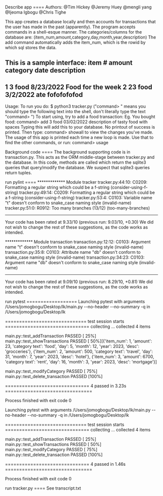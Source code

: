 Describe app ====
Authors: @Tim Hickey @Jeremy Huey @mengli yang @Ijeoma Igbogu @Chris Tighe

This app creates a database locally and then accounts for transactions that
the user has made in the past (apparently). The program accepts commands in a shell-esque manner. 
The categories/columns for the database are: (item_num,amount,category,day,month,year,description)
The add command automatically adds the item_num, which is the rowid by which sql stores the data. 

This is a sample interface: 
item #     amount     category   date                 description
----------------------------------------
1          3          food       8/23/2022            Food for the week
2          23         food       3/2/2022             ate fofofofofod
----------------------------------------

Usage:
To run you do: $ python3 tracker.py
("command> " means you should type the following text into the shell, don't literally type the text "command> ")
To start using, try to add a food transaction: Eg. You bought food:
command> add 3 food 03/02/2022 description of tasty food with spaces
Typing this will add this to your database. No printout of success is printed. 
Then type: 
command> showall 
to view the changes you've made. 
The usage of this app is printed each time a new loop is made. Use that to find the other commands, or run: command> usage

Background code ====
The background supporting code is in transaction.py. This acts as the ORM middle-stage between tracker.py and the database.
In this code, methods are called which return the sqlite3 queries that query/modify the database. 
We suspect that sqlite3 queries return tuples. 

run pylint ==== 
************* Module tracker
tracker.py:44:10: C0209: Formatting a regular string which could be a f-string (consider-using-f-string)
tracker.py:49:14: C0209: Formatting a regular string which could be a f-string (consider-using-f-string)
tracker.py:53:4: C0103: Variable name "t" doesn't conform to snake_case naming style (invalid-name)     
tracker.py:51:0: R0912: Too many branches (13/12) (too-many-branches)

------------------------------------------------------------------
Your code has been rated at 9.33/10 (previous run: 9.03/10, +0.30)
We did not wish to change the rest of these suggestions, as the code works as intended. 

************* Module transaction
transaction.py:12:12: C0103: Argument name "t" doesn't conform to snake_case naming style (invalid-name)
transaction.py:35:8: C0103: Attribute name "db" doesn't conform to snake_case naming style (invalid-name)
transaction.py:34:23: C0103: Argument name "db" doesn't conform to snake_case naming style (invalid-name)

------------------------------------------------------------------
Your code has been rated at 9.09/10 (previous run: 8.29/10, +0.81)
We did not wish to change the rest of these suggestions, as the code works as intended. 

run pytest ==================
Launching pytest with arguments /Users/jomogbogu/Desktop/lk/main.py --no-header --no-summary -q in /Users/jomogbogu/Desktop/lk

============================= test session starts ==============================
collecting ... collected 4 items

main.py::test_addTransaction PASSED                                      [ 25%]
main.py::test_showTransactions PASSED                                    [ 50%][{'item_num': 1, 'amount': 23, 'category text': 'food', 'day': 5, 'month': 12, 'year': 2023, 'desc': 'grocceries'}, {'item_num': 2, 'amount': 500, 'category text': 'travel', 'day': 31, 'month': 7, 'year': 2023, 'desc': 'hotel'}, {'item_num': 3, 'amount': 6700, 'category text': 'rent', 'day': 16, 'month': 3, 'year': 2023, 'desc': 'mortgage'}]

main.py::test_modifyCategory PASSED                                      [ 75%]
main.py::test_delete_transaction PASSED                                  [100%]

============================== 4 passed in 3.23s ===============================

Process finished with exit code 0

Launching pytest with arguments /Users/jomogbogu/Desktop/lk/main.py --no-header --no-summary -q in /Users/jomogbogu/Desktop/lk

============================= test session starts ==============================
collecting ... collected 4 items

main.py::test_addTransaction PASSED                                      [ 25%]
main.py::test_showTransactions PASSED                                    [ 50%]
main.py::test_modifyCategory PASSED                                      [ 75%]
main.py::test_delete_transaction PASSED                                  [100%]

============================== 4 passed in 1.46s ===============================

Process finished with exit code 0

run tracker.py ====
See transcript.txt 
